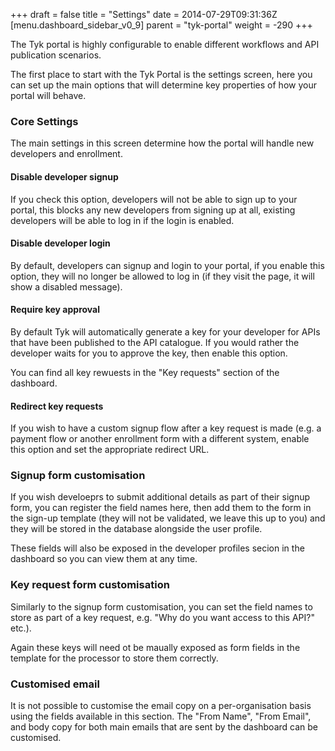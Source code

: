 +++
draft = false
title = "Settings"
date = 2014-07-29T09:31:36Z
[menu.dashboard_sidebar_v0_9]
	parent = "tyk-portal"
    weight = -290
+++

The Tyk portal is highly configurable to enable different workflows and API publication scenarios.

The first place to start with the Tyk Portal is the settings screen, here you can set up
the main options that will determine key properties of how your portal will behave.

### Core Settings

The main settings in this screen determine how the portal will handle new developers
and enrollment.

#### Disable developer signup

If you check this option, developers will not be able to sign up to your portal, this blocks
any new developers from signing up at all, existing developers will be able to log in if the
login is enabled.

#### Disable developer login

By default, developers can signup and login to your portal, if you enable this option, they will
no longer be allowed to log in (if they visit the page, it will show a disabled message).

#### Require key approval

By default Tyk will automatically generate a key for your developer for APIs that have been published
to the API catalogue. If you would rather the developer waits for you to approve the key, then enable
this option. 

You can find all key rewuests in the "Key requests" section of the dashboard.

#### Redirect key requests

If you wish to have a custom signup flow after a key request is made (e.g. a payment flow or another 
enrollment form with a different system, enable this option and set the appropriate redirect URL.

### Signup form customisation

If you wish develoeprs to submit additional details as part of their signup form, you can register the 
field names here, then add them to the form in the sign-up template (they will not be validated, we leave
this up to you) and they will be stored in the database alongside the user profile.

These fields will also be exposed in the developer profiles secion in the dashboard so you can view them
at any time.

### Key request form customisation

Similarly to the signup form customisation, you can set the field names to store as part of a key request,
e.g. "Why do you want access to this API?" etc.).

Again these keys will need ot be maually exposed as form fields in the template for the processor to store them
correctly.

### Customised email

It is not possible to customise the email copy on a per-organisation basis using the fields available in this section. The "From Name", "From Email", and body copy for both main emails that are sent by the dashboard can be customised.


